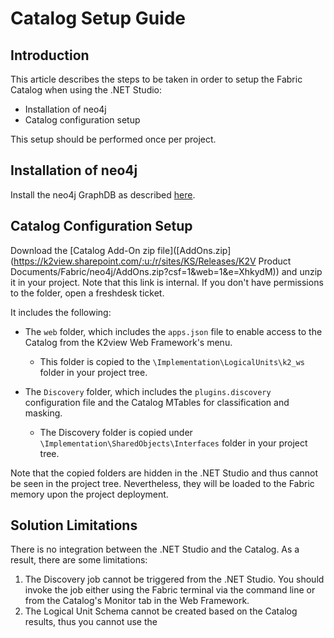<studio>

# Catalog Setup Guide

## Introduction

This article describes the steps to be taken in order to setup the Fabric Catalog when using the .NET Studio:

* Installation of neo4j
* Catalog configuration setup

This setup should be performed once per project.



## Installation of neo4j

Install the neo4j GraphDB as described [here](99_neo4j_installation_guide.md).



## Catalog Configuration Setup

Download the [Catalog Add-On zip file]([AddOns.zip](https://k2view.sharepoint.com/:u:/r/sites/KS/Releases/K2V Product Documents/Fabric/neo4j/AddOns.zip?csf=1&web=1&e=XhkydM)) and unzip it in your project. Note that this link is internal. If you don't have permissions to the folder, open a freshdesk ticket.

It includes the following:

* The ```web``` folder, which includes the ```apps.json``` file to enable access to the Catalog from the K2view Web Framework's menu.
  * This folder is copied to the ```\Implementation\LogicalUnits\k2_ws``` folder in your project tree.

* The  ```Discovery``` folder, which includes the ```plugins.discovery``` configuration file and the Catalog  MTables for classification and masking. 
  * The Discovery folder is copied under ```\Implementation\SharedObjects\Interfaces``` folder in your project tree. 


Note that the copied folders are hidden in the .NET Studio and thus cannot be seen in the project tree. Nevertheless, they will be loaded to the Fabric memory upon the project deployment.


## Solution Limitations

There is no integration between the .NET Studio and the Catalog. As a result, there are some limitations:

1. The Discovery job cannot be triggered from the .NET Studio. You should invoke the job either using the Fabric terminal via the command line or from the Catalog's Monitor tab in the Web Framework.
2. The Logical Unit Schema cannot be created based on the Catalog results, thus you cannot use the



</studio>
